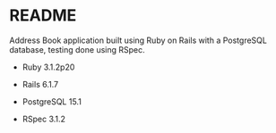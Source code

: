 # README

Address Book application built using Ruby on Rails with a PostgreSQL database, testing done using RSpec.

* Ruby 3.1.2p20

* Rails 6.1.7

* PostgreSQL 15.1

* RSpec 3.1.2
